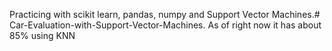 Practicing with scikit learn, pandas, numpy and Support Vector Machines.# Car-Evaluation-with-Support-Vector-Machines. As of right now it has about 85% using KNN
